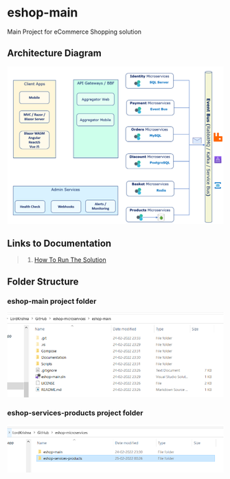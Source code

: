 # eshop-main
Main Project for eCommerce Shopping solution

## Architecture Diagram
![OverAllArchitecture |150x150](./Documentation/Images/OverAllArchitecture.PNG)

## Links to Documentation

> 1. [How To Run The Solution](./HowTos/HowToRunTheSolution.md)

## Folder Structure

### eshop-main project folder
![eshop-main project folder |150x150](./Documentation/Images/eshop-main.PNG)

### eshop-services-products project folder
![eshop-services-products project folder |150x150](./Documentation/Images/eshop-services-products.PNG)
